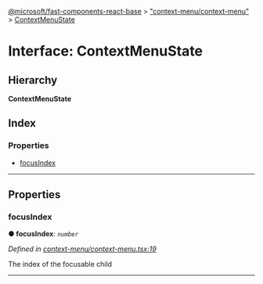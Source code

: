[@microsoft/fast-components-react-base](../README.md) > ["context-menu/context-menu"](../modules/_context_menu_context_menu_.md) > [ContextMenuState](../interfaces/_context_menu_context_menu_.contextmenustate.md)

# Interface: ContextMenuState

## Hierarchy

**ContextMenuState**

## Index

### Properties

* [focusIndex](_context_menu_context_menu_.contextmenustate.md#focusindex)

---

## Properties

<a id="focusindex"></a>

###  focusIndex

**● focusIndex**: *`number`*

*Defined in [context-menu/context-menu.tsx:19](https://github.com/Microsoft/fast-dna/blob/164dd3ca/packages/fast-components-react-base/src/context-menu/context-menu.tsx#L19)*

The index of the focusable child

___

